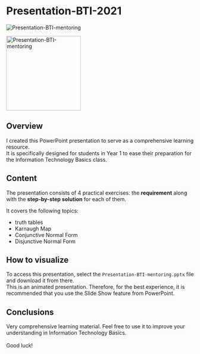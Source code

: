 # Presentation-BTI-2021
![Presentation-BTI-mentoring](https://github.com/outshiningthateskimo/Presentation-BTI-2021/assets/116450427/0e1cc487-5ae3-4ff7-98b6-3e10021b5109.png)

<img src="https://github.com/outshiningthateskimo/Presentation-BTI-2021/assets/116450427/0e1cc487-5ae3-4ff7-98b6-3e10021b5109.png" alt="Presentation-BTI-mentoring" style="width:200px;height:auto;">


## Overview

I created this PowerPoint presentation to serve as a comprehensive learning resource. <br>
It is specifically designed for students in Year 1 to ease their preparation for the Information Technology Basics class.


## Content

The presentation consists of 4 practical exercises: the **requirement** along with the **step-by-step solution** for each of them.


It covers the following topics:
- truth tables
- Karnaugh Map
- Conjunctive Normal Form
- Disjunctive  Normal Form


## How to visualize

To access this presentation, select the `Presentation-BTI-mentoring.pptx` file and download it from there.<br>
This is an animated presentation. Therefore, for the best experience, it is recommended that you use the Slide Show feature from PowerPoint.


## Conclusions
Very comprehensive learning material. Feel free to use it to improve your understanding in Information Technology Basics.<br><br>
Good luck!
